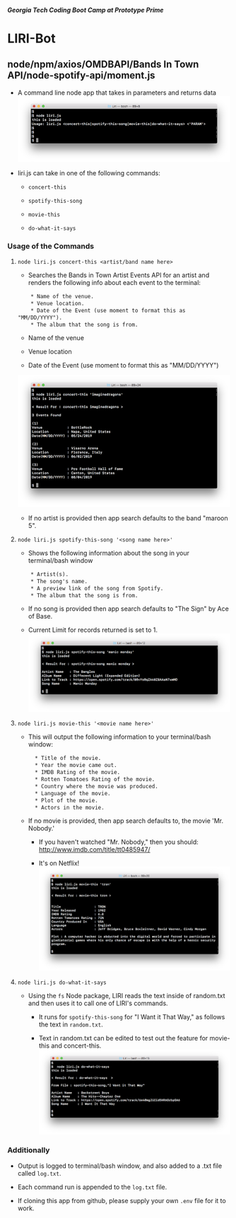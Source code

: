 
##### Georgia Tech Coding Boot Camp at Prototype Prime

# LIRI-Bot
## node/npm/axios/OMDBAPI/Bands In Town API/node-spotify-api/moment.js

- A command line node app that takes in parameters and returns data
![Image of concert-this](https://github.com/bootcamper247/LIRI-Bot/blob/master/images/useage.png)

- liri.js can take in one of the following commands:

   * `concert-this`

   * `spotify-this-song`

   * `movie-this`

   * `do-what-it-says`

### Usage of the Commands

1. `node liri.js concert-this <artist/band name here>`

   * Searches the Bands in Town Artist Events API for an artist and renders the following info about each event to the terminal:
   
   ```
       * Name of the venue.
       * Venue location.
       * Date of the Event (use moment to format this as "MM/DD/YYYY").
       * The album that the song is from.
   ```

     * Name of the venue

     * Venue location

     * Date of the Event (use moment to format this as "MM/DD/YYYY")
     
   ![Image of concert-this](https://github.com/bootcamper247/LIRI-Bot/blob/master/images/concert.png)
     
   * If no artist is provided then app search defaults to the band "maroon 5".
 

2. `node liri.js spotify-this-song '<song name here>'`

   * Shows the following information about the song in your terminal/bash window
   
   ```
       * Artist(s).
       * The song's name.
       * A preview link of the song from Spotify.
       * The album that the song is from.
   ```

   * If no song is provided then app search defaults to "The Sign" by Ace of Base.
   
   * Current Limit for records returned is set to 1.
   ![Image of concert-this](https://github.com/bootcamper247/LIRI-Bot/blob/master/images/spotify.png)

3. `node liri.js movie-this '<movie name here>'`

   * This will output the following information to your terminal/bash window:

     ```
       * Title of the movie.
       * Year the movie came out.
       * IMDB Rating of the movie.
       * Rotten Tomatoes Rating of the movie.
       * Country where the movie was produced.
       * Language of the movie.
       * Plot of the movie.
       * Actors in the movie.
     ```

   * If no movie is provided, then app search defaults to, the movie 'Mr. Nobody.'

     * If you haven't watched "Mr. Nobody," then you should: <http://www.imdb.com/title/tt0485947/>

     * It's on Netflix!
   ![Image of concert-this](https://github.com/bootcamper247/LIRI-Bot/blob/master/images/movie.png)

4. `node liri.js do-what-it-says`

   * Using the `fs` Node package, LIRI reads the text inside of random.txt and then uses it to call one of LIRI's commands.

     * It runs for `spotify-this-song` for "I Want it That Way," as follows the text in `random.txt`.

     * Text in random.txt can be edited to test out the feature for movie-this and concert-this.
   ![Image of concert-this](https://github.com/bootcamper247/LIRI-Bot/blob/master/images/dothis.png)

### Additionally

* Output is logged to terminal/bash window, and also added to a .txt file called `log.txt`.

* Each command run is appended to the `log.txt` file. 

* If cloning this app from github, please supply your own `.env` file for it to work.





